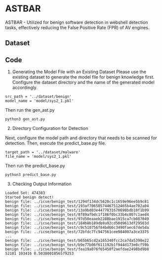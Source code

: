 # ASTBAR
ASTBAR - Utilized for benign software detection in webshell detection tasks, effectively reducing the False Positive Rate (FPR) of AV engines.


## Dataset


## Code

1. Generating the Model File with an Existing Dataset
Please use the existing dataset to generate the model file for benign knowledge first. Configure the dataset directory and the name of the generated model accordingly.


```
src_path = '../dataset/benign'
model_name = 'model/sys2_1.pkl'
```

Then run the gen_ast.py

```
python3 gen_ast.py
```

2. Directory Configuration for Detection

Next, configure the model path and directory that needs to be scanned for detection. Then, execute the predict_base.py file.

```
target_path = '../dataset/malware'
file_name = 'model/sys2_1.pkl'
```

Then run the predict_base.py

```
python3 predict_base.py
```

3. Checking Output Information


```
Loaded Set: 474383
Started benign detect!
benign file: ../icse/benign_test/1294f134dc5620c1c1659e96ee5b9c81
benign file: ../icse/benign_test/193af70650574467512465b4ae702a04
benign file: ../icse/benign_test/13a9bd03e4477831670698bdb10f1b99
benign file: ../icse/benign_test/8f89afbdc1f186f0bc33b4c807c1aed4
benign file: ../icse/benign_test/97d50eaaeb2288bae1915ca7cb087049
benign file: ../icse/benign_test/184b8b189db9a92cd50d9613df29503d
benign file: ../icse/benign_test/c9c510756f84bd66c3490faec67de5da
benign file: ../icse/benign_test/72bfdc7fc947561cee984007a3ce3375
...
benign file: ../icse/benign_test/b65b65cd2a165340fcc2ca7da5398e22
benign file: ../icse/benign_test/b9e77b06f611192b1f944d173e0cf59b
benign file: ../icse/benign_test/fea19a076f65458f2aefdae2498bd9b8
52101 103416 0.5038001856579253
```
